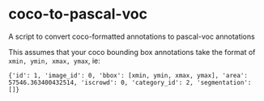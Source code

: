 # coco-to-pascal-voc
A script to convert coco-formatted annotations to pascal-voc annotations

This assumes that your coco bounding box annotations take the 
format of `xmin, ymin, xmax, ymax`, ie: 

`{'id': 1, 'image_id': 0, 'bbox': [xmin, ymin, xmax, ymax], 'area': 57546.363400432514, 'iscrowd': 0, 'category_id': 2, 'segmentation': []}`
